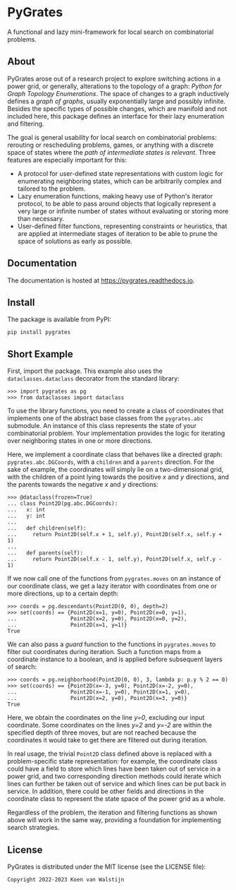 PyGrates
========

A functional and lazy mini-framework for local search on combinatorial problems.

About
-----

PyGrates arose out of a research project to explore switching actions in a
power grid, or generally, alterations to the topology of a graph: 
*Python for Graph Topology Enumerations*. The space of changes to a graph
inductively defines a *graph of graphs*, usually exponentially large and
possibly infinite. Besides the specific types of possible changes, which are
manifold and not included here, this package defines an interface for their
lazy enumeration and filtering.

The goal is general usability for local search on combinatorial problems:
rerouting or rescheduling problems, games, or anything with a discrete space of
states where the *path of intermediate states is relevant*. Three features are
especially important for this:

- A protocol for user-defined state representations with custom logic for
  enumerating neighboring states, which can be arbitrarily complex and tailored
  to the problem.
- Lazy enumeration functions, making heavy use of Python's iterator protocol,
  to be able to pass around objects that logically represent a very large or
  infinite number of states without evaluating or storing more than necessary.
- User-defined filter functions, representing constraints or heuristics, that
  are applied at intermediate stages of iteration to be able to prune the space
  of solutions as early as possible.

Documentation
-------------

The documentation is hosted at https://pygrates.readthedocs.io.

Install
-------

The package is available from PyPI:

    pip install pygrates

Short Example
-------------

First, import the package. This example also uses the `dataclasses.dataclass`
decorator from the standard library:

    >>> import pygrates as pg
    >>> from dataclasses import dataclass

To use the library functions, you need to create a class of coordinates that
implements one of the abstract base classes from the `pygrates.abc` submodule.
An instance of this class represents the state of your combinatorial problem.
Your implementation provides the logic for iterating over neighboring states in
one or more directions.

Here, we implement a coordinate class that behaves like a directed graph:
`pygrates.abc.DGCoords`, with a `children` and a `parents` direction. For the
sake of example, the coordinates will simply lie on a two-dimensional grid,
with the children of a point lying towards the positive *x* and *y* directions,
and the parents towards the negative *x* and *y* directions:

    >>> @dataclass(frozen=True)
    ... class Point2D(pg.abc.DGCoords):
    ...   x: int
    ...   y: int
    ...
    ...   def children(self):
    ...     return Point2D(self.x + 1, self.y), Point2D(self.x, self.y + 1)
    ...
    ...   def parents(self):
    ...     return Point2D(self.x - 1, self.y), Point2D(self.x, self.y - 1)

If we now call one of the functions from `pygrates.moves` on an instance of
our coordinate class, we get a lazy iterator with coordinates from one or more
directions, up to a certain depth:

    >>> coords = pg.descendants(Point2D(0, 0), depth=2)
    >>> set(coords) == {Point2D(x=1, y=0), Point2D(x=0, y=1),
    ...                 Point2D(x=2, y=0), Point2D(x=0, y=2),
    ...                 Point2D(x=1, y=1)}
    True

We can also pass a *guard* function to the functions in `pygrates.moves` to
filter out coordinates during iteration. Such a function maps from a coordinate
instance to a boolean, and is applied before subsequent layers of search:

    >>> coords = pg.neighborhood(Point2D(0, 0), 3, lambda p: p.y % 2 == 0)
    >>> set(coords) == {Point2D(x=-3, y=0), Point2D(x=-2, y=0),
    ...                 Point2D(x=-1, y=0), Point2D(x=1, y=0),
    ...                 Point2D(x=2, y=0), Point2D(x=3, y=0)}
    True

Here, we obtain the coordinates on the line *y=0*, excluding our input
coordinate. Some coordinates on the lines *y=2* and *y=-2* are within the
specified depth of three moves, but are not reached because the coordinates
it would take to get there are filtered out during iteration.

In real usage, the trivial `Point2D` class defined above is replaced with a
problem-specific state representation: for example, the coordinate class could
have a field to store which lines have been taken out of service in a power
grid, and two corresponding direction methods could iterate which lines can
further be taken out of service and which lines can be put back in service.
In addition, there could be other fields and directions in the coordinate class
to represent the state space of the power grid as a whole. 

Regardless of the problem, the iteration and filtering functions as shown above
will work in the same way, providing a foundation for implementing search
strategies.

License
-------

PyGrates is distributed under the MIT license (see the LICENSE file):

    Copyright 2022-2023 Koen van Walstijn
